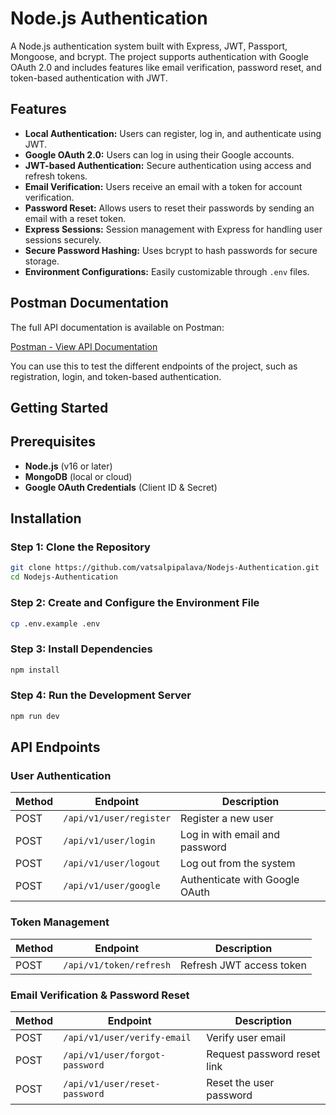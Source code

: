 # Node.js Authentication

A Node.js authentication system built with Express, JWT, Passport, Mongoose, and bcrypt. The project supports authentication with Google OAuth 2.0 and includes features like email verification, password reset, and token-based authentication with JWT.

## Features

- **Local Authentication:** Users can register, log in, and authenticate using JWT.
- **Google OAuth 2.0:** Users can log in using their Google accounts.
- **JWT-based Authentication:** Secure authentication using access and refresh tokens.
- **Email Verification:** Users receive an email with a token for account verification.
- **Password Reset:** Allows users to reset their passwords by sending an email with a reset token.
- **Express Sessions:** Session management with Express for handling user sessions securely.
- **Secure Password Hashing:** Uses bcrypt to hash passwords for secure storage.
- **Environment Configurations:** Easily customizable through `.env` files.

## Postman Documentation

The full API documentation is available on Postman:

[Postman - View API Documentation](https://documenter.getpostman.com/view/21892829/2sAXjRWA3t)

You can use this to test the different endpoints of the project, such as registration, login, and token-based authentication.

## Getting Started

## Prerequisites

- **Node.js** (v16 or later)
- **MongoDB** (local or cloud)
- **Google OAuth Credentials** (Client ID & Secret)

## Installation

### Step 1: Clone the Repository

```bash
git clone https://github.com/vatsalpipalava/Nodejs-Authentication.git
cd Nodejs-Authentication
```
### Step 2: Create and Configure the Environment File

```bash
cp .env.example .env
```

### Step 3: Install Dependencies

```bash
npm install
```

### Step 4: Run the Development Server

```bash
npm run dev
```


## API Endpoints

### User Authentication

| Method | Endpoint                   | Description                      |
|--------|-----------------------------|----------------------------------|
| POST   | `/api/v1/user/register`      | Register a new user              |
| POST   | `/api/v1/user/login`         | Log in with email and password   |
| POST   | `/api/v1/user/logout`        | Log out from the system          |
| POST   | `/api/v1/user/google`        | Authenticate with Google OAuth   |

### Token Management

| Method | Endpoint                     | Description                      |
|--------|-------------------------------|----------------------------------|
| POST   | `/api/v1/token/refresh`       | Refresh JWT access token         |

### Email Verification & Password Reset

| Method | Endpoint                       | Description                          |
|--------|---------------------------------|--------------------------------------|
| POST   | `/api/v1/user/verify-email`     | Verify user email                    |
| POST   | `/api/v1/user/forgot-password`  | Request password reset link          |
| POST   | `/api/v1/user/reset-password`   | Reset the user password              |
